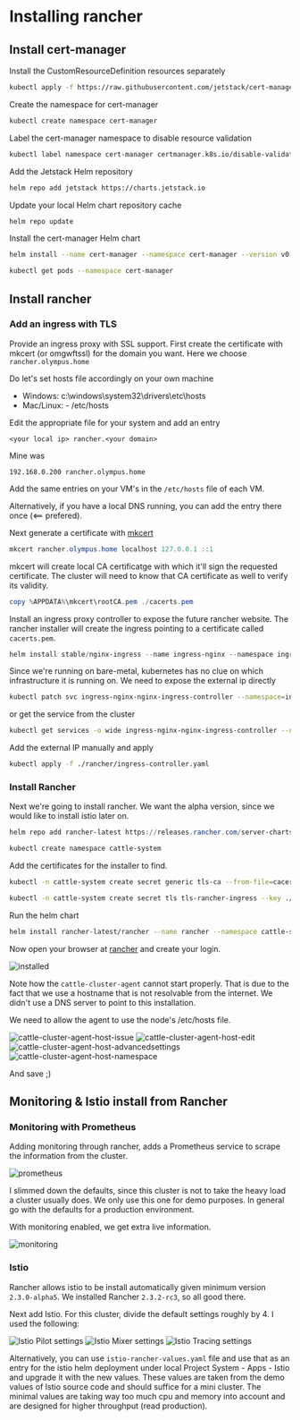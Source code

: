 # Installing rancher

## Install cert-manager

Install the CustomResourceDefinition resources separately

```bash
kubectl apply -f https://raw.githubusercontent.com/jetstack/cert-manager/release-0.10/deploy/manifests/00-crds.yaml
```

Create the namespace for cert-manager

```bash
kubectl create namespace cert-manager
```

Label the cert-manager namespace to disable resource validation

```bash
kubectl label namespace cert-manager certmanager.k8s.io/disable-validation=true
```

Add the Jetstack Helm repository

```bash
helm repo add jetstack https://charts.jetstack.io
```

Update your local Helm chart repository cache

```bash
helm repo update
```

Install the cert-manager Helm chart

```bash
helm install --name cert-manager --namespace cert-manager --version v0.10.1 jetstack/cert-manager
```

```bash
kubectl get pods --namespace cert-manager
```

## Install rancher

### Add an ingress with TLS

Provide an ingress proxy with SSL support. First create the certificate with mkcert (or omgwftssl) for the domain you want. Here we choose `rancher.olympus.home`

Do let's set hosts file accordingly on your own machine

- Windows:  c:\windows\system32\drivers\etc\hosts
- Mac/Linux: - /etc/hosts

Edit the appropriate file for your system and add an entry

```content
<your local ip> rancher.<your domain>
```

Mine was

```plain
192.168.0.200 rancher.olympus.home
```

Add the same entries on your VM's in the `/etc/hosts` file of each VM.

Alternatively, if you have a local DNS running, you can add the entry there once (<== prefered).

Next generate a certificate with [mkcert](https://github.com/FiloSottile/mkcert)

```powershell
mkcert rancher.olympus.home localhost 127.0.0.1 ::1
```

mkcert will create local CA certificatge with which it'll sign the requested certificate. The cluster will need to know that CA certificate as well to verify its validity.

```powershell
copy %APPDATA%\mkcert\rootCA.pem ./cacerts.pem
```

Install an ingress proxy controller to expose the future rancher website. The rancher installer will create the ingress pointing to a certificate called `cacerts.pem`.

```powershell
helm install stable/nginx-ingress --name ingress-nginx --namespace ingress-nginx
```

Since we're running on bare-metal, kubernetes has no clue on which infrastructure it is running on. We need to expose the external ip directly

```bash
kubectl patch svc ingress-nginx-nginx-ingress-controller --namespace=ingress-nginx -p '{"spec": {"type": "LoadBalancer", "externalIPs":["192.168.0.200"]}}'
```

or get the service from the cluster

```bash
kubectl get services -o wide ingress-nginx-nginx-ingress-controller --namespace=ingress-nginx -o yaml > ./rancher/ingress-controller.yaml
```

Add the external IP manually and apply

```bash
kubectl apply -f ./rancher/ingress-controller.yaml
```

### Install Rancher

Next we're going to install rancher. We want the alpha version, since we would like to install istio later on.

```powershell
helm repo add rancher-latest https://releases.rancher.com/server-charts/latest

kubectl create namespace cattle-system
```

Add the certificates for the installer to find.

```bash
kubectl -n cattle-system create secret generic tls-ca --from-file=cacerts.pem

kubectl -n cattle-system create secret tls tls-rancher-ingress --key ./rancher.olympus.home+3-key.pem --cert ./rancher.olympus.home+3.pem
```

Run the helm chart

```bash
helm install rancher-latest/rancher --name rancher --namespace cattle-system --set hostname=rancher.olympus.home --set ingress.tls.source=secret --set privateCA=true --version 2.3.2-rc3
```

Now open your browser at [rancher](https://rancher.olympus.home) and create your login.

![installed](./Rancher-Installed.png)

Note how the `cattle-cluster-agent` cannot start properly. That is due to the fact that we use a hostname that is not resolvable from the internet. We didn't use a DNS server to point to this installation.

We need to allow the agent to use the node's /etc/hosts file.

![cattle-cluster-agent-host-issue](./cattle-cluster-agent-host-issue.png "cattle-cluster-agent-host-issue")
![cattle-cluster-agent-host-edit](./cattle-cluster-agent-host-edit.png "cattle-cluster-agent-host-edit")
![cattle-cluster-agent-host-advancedsettings](./cattle-cluster-agent-host-advancedsettings.png "cattle-cluster-agent-host-advancedsettings")
![cattle-cluster-agent-host-namespace](./cattle-cluster-agent-host-namespace.png "cattle-cluster-agent-host-namespace")

And save ;)

## Monitoring & Istio install from Rancher

### Monitoring with Prometheus

Adding monitoring through rancher, adds a Prometheus service to scrape the information from the cluster.

![prometheus](./Monitoring-Settings.png)

I slimmed down the defaults, since this cluster is not to take the heavy load a cluster usually does. We only use this one for demo purposes. In general go with the defaults for a production environment.

With monitoring enabled, we get extra live information.

![monitoring](./Monitoring-Enabled.png)

### Istio

Rancher allows istio to be install automatically given minimum version `2.3.0-alpha5`. We installed Rancher `2.3.2-rc3`, so all good there.

Next add Istio. For this cluster, divide the default settings roughly by 4. I used the following:

![Istio Pilot settings](./Istio-Pilot-Settings2.png "Pilot settings")
![Istio Mixer settings](./Istio-Mixer-Settings2.png "Mixer settings")
![Istio Tracing settings](./Istio-Tracing-Settings2.png "Tracing settings")

Alternatively, you can use `istio-rancher-values.yaml` file and use that as an entry for the istio helm deployment under local Project System - Apps - Istio and upgrade it with the new values. These values are taken from the demo values of Istio source code and should suffice for a mini cluster. The minimal values are taking way too much cpu and memory into account and are designed for higher throughput (read production).
